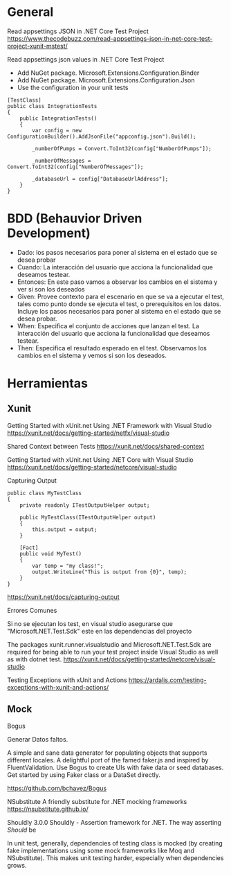 # General

Read appsettings JSON in .NET Core Test Project
https://www.thecodebuzz.com/read-appsettings-json-in-net-core-test-project-xunit-mstest/

Read appsettings json values in .NET Core Test Project

- Add NuGet package. Microsoft.Extensions.Configuration.Binder
- Add NuGet package. Microsoft.Extensions.Configuration.Json
- Use the configuration in your unit tests

```
[TestClass]
public class IntegrationTests
{
    public IntegrationTests()
    {
        var config = new ConfigurationBuilder().AddJsonFile("appconfig.json").Build();
        
        _numberOfPumps = Convert.ToInt32(config["NumberOfPumps"]);

        _numberOfMessages = Convert.ToInt32(config["NumberOfMessages"]);

        _databaseUrl = config["DatabaseUrlAddress"];
    }
} 
```

# BDD (Behauvior Driven Development)

- Dado: los pasos necesarios para poner al sistema en el estado que se desea probar
- Cuando: La interacción del usuario que acciona la funcionalidad que deseamos testear.
- Entonces: En este paso vamos a observar los cambios en el sistema y ver si son los deseados
- Given: Provee contexto para el escenario en que se va a ejecutar el test, tales como punto donde se ejecuta el test, o prerequisitos en los datos. Incluye los pasos necesarios para poner al sistema en el estado que se desea probar.
- When: Especifica el conjunto de acciones que lanzan el test. La interacción del usuario que acciona la funcionalidad que deseamos testear.
- Then: Especifica el resultado esperado en el test. Observamos los cambios en el sistema y vemos si son los deseados.


# Herramientas

## Xunit

Getting Started with xUnit.net
Using .NET Framework with Visual Studio
https://xunit.net/docs/getting-started/netfx/visual-studio

Shared Context between Tests
https://xunit.net/docs/shared-context

Getting Started with xUnit.net
Using .NET Core with Visual Studio
https://xunit.net/docs/getting-started/netcore/visual-studio


Capturing Output
```
public class MyTestClass
{
    private readonly ITestOutputHelper output;

    public MyTestClass(ITestOutputHelper output)
    {
        this.output = output;
    }

    [Fact]
    public void MyTest()
    {
        var temp = "my class!";
        output.WriteLine("This is output from {0}", temp);
    }
}
```
https://xunit.net/docs/capturing-output


Errores Comunes

Si no se ejecutan los test, en visual studio asegurarse que "Microsoft.NET.Test.Sdk" este en las dependencias del proyecto

The packages xunit.runner.visualstudio and Microsoft.NET.Test.Sdk are required for being able to run your test project inside Visual Studio as well as with dotnet test. 
https://xunit.net/docs/getting-started/netcore/visual-studio


Testing Exceptions with xUnit and Actions
https://ardalis.com/testing-exceptions-with-xunit-and-actions/

## Mock 

Bogus

Generar Datos faltos.

A simple and sane data generator for populating objects that supports different locales. A delightful port of the famed faker.js and inspired by FluentValidation. Use Bogus to create UIs with fake data or seed databases. Get started by using Faker class or a DataSet directly.

https://github.com/bchavez/Bogus


NSubstitute
A friendly substitute for .NET mocking frameworks
https://nsubstitute.github.io/


Shouldly 3.0.0
Shouldly - Assertion framework for .NET. The way asserting *Should* be

In unit test, generally, dependencies of testing class is mocked (by creating fake implementations using some mock frameworks like Moq and NSubstitute). This makes unit testing harder, especially when dependencies grows.
